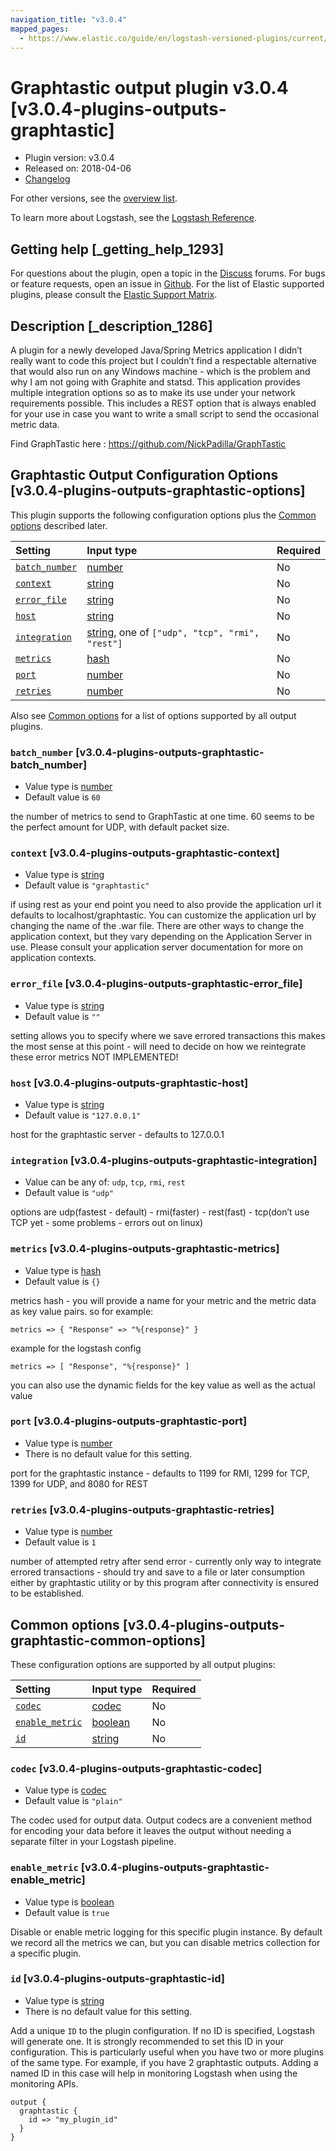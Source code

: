 ```yaml
---
navigation_title: "v3.0.4"
mapped_pages:
  - https://www.elastic.co/guide/en/logstash-versioned-plugins/current/v3.0.4-plugins-outputs-graphtastic.html
---
```


# Graphtastic output plugin v3.0.4 [v3.0.4-plugins-outputs-graphtastic]

* Plugin version: v3.0.4
* Released on: 2018-04-06
* [Changelog](https://github.com/logstash-plugins/logstash-output-graphtastic/blob/v3.0.4/CHANGELOG.md)

For other versions, see the [overview list](output-graphtastic-index.md).

To learn more about Logstash, see the [Logstash Reference](https://www.elastic.co/guide/en/logstash/current/index.html).

## Getting help [_getting_help_1293]

For questions about the plugin, open a topic in the [Discuss](http://discuss.elastic.co) forums. For bugs or feature requests, open an issue in [Github](https://github.com/logstash-plugins/logstash-output-graphtastic). For the list of Elastic supported plugins, please consult the [Elastic Support Matrix](https://www.elastic.co/support/matrix#matrix_logstash_plugins).

## Description [_description_1286]

A plugin for a newly developed Java/Spring Metrics application I didn’t really want to code this project but I couldn’t find a respectable alternative that would also run on any Windows machine - which is the problem and why I am not going with Graphite and statsd. This application provides multiple integration options so as to make its use under your network requirements possible. This includes a REST option that is always enabled for your use in case you want to write a small script to send the occasional metric data.

Find GraphTastic here : <https://github.com/NickPadilla/GraphTastic>

## Graphtastic Output Configuration Options [v3.0.4-plugins-outputs-graphtastic-options]

This plugin supports the following configuration options plus the [Common options](v3-0-4-plugins-outputs-graphtastic.md#v3.0.4-plugins-outputs-graphtastic-common-options) described later.

| Setting | Input type | Required |
| :- | :- | :- |
| [`batch_number`](v3-0-4-plugins-outputs-graphtastic.md#v3.0.4-plugins-outputs-graphtastic-batch_number) | [number](/lsr/value-types.md#number) | No |
| [`context`](v3-0-4-plugins-outputs-graphtastic.md#v3.0.4-plugins-outputs-graphtastic-context) | [string](/lsr/value-types.md#string) | No |
| [`error_file`](v3-0-4-plugins-outputs-graphtastic.md#v3.0.4-plugins-outputs-graphtastic-error_file) | [string](/lsr/value-types.md#string) | No |
| [`host`](v3-0-4-plugins-outputs-graphtastic.md#v3.0.4-plugins-outputs-graphtastic-host) | [string](/lsr/value-types.md#string) | No |
| [`integration`](v3-0-4-plugins-outputs-graphtastic.md#v3.0.4-plugins-outputs-graphtastic-integration) | [string](/lsr/value-types.md#string), one of `["udp", "tcp", "rmi", "rest"]` | No |
| [`metrics`](v3-0-4-plugins-outputs-graphtastic.md#v3.0.4-plugins-outputs-graphtastic-metrics) | [hash](/lsr/value-types.md#hash) | No |
| [`port`](v3-0-4-plugins-outputs-graphtastic.md#v3.0.4-plugins-outputs-graphtastic-port) | [number](/lsr/value-types.md#number) | No |
| [`retries`](v3-0-4-plugins-outputs-graphtastic.md#v3.0.4-plugins-outputs-graphtastic-retries) | [number](/lsr/value-types.md#number) | No |

Also see [Common options](v3-0-4-plugins-outputs-graphtastic.md#v3.0.4-plugins-outputs-graphtastic-common-options) for a list of options supported by all output plugins.

### `batch_number` [v3.0.4-plugins-outputs-graphtastic-batch_number]

* Value type is [number](/lsr/value-types.md#number)
* Default value is `60`

the number of metrics to send to GraphTastic at one time. 60 seems to be the perfect amount for UDP, with default packet size.

### `context` [v3.0.4-plugins-outputs-graphtastic-context]

* Value type is [string](/lsr/value-types.md#string)
* Default value is `"graphtastic"`

if using rest as your end point you need to also provide the application url it defaults to localhost/graphtastic. You can customize the application url by changing the name of the .war file. There are other ways to change the application context, but they vary depending on the Application Server in use. Please consult your application server documentation for more on application contexts.

### `error_file` [v3.0.4-plugins-outputs-graphtastic-error_file]

* Value type is [string](/lsr/value-types.md#string)
* Default value is `""`

setting allows you to specify where we save errored transactions this makes the most sense at this point - will need to decide on how we reintegrate these error metrics NOT IMPLEMENTED!

### `host` [v3.0.4-plugins-outputs-graphtastic-host]

* Value type is [string](/lsr/value-types.md#string)
* Default value is `"127.0.0.1"`

host for the graphtastic server - defaults to 127.0.0.1

### `integration` [v3.0.4-plugins-outputs-graphtastic-integration]

* Value can be any of: `udp`, `tcp`, `rmi`, `rest`
* Default value is `"udp"`

options are udp(fastest - default) - rmi(faster) - rest(fast) - tcp(don’t use TCP yet - some problems - errors out on linux)

### `metrics` [v3.0.4-plugins-outputs-graphtastic-metrics]

* Value type is [hash](/lsr/value-types.md#hash)
* Default value is `{}`

metrics hash - you will provide a name for your metric and the metric data as key value pairs. so for example:

```
metrics => { "Response" => "%{response}" }
```

example for the logstash config

```
metrics => [ "Response", "%{response}" ]
```

you can also use the dynamic fields for the key value as well as the actual value

### `port` [v3.0.4-plugins-outputs-graphtastic-port]

* Value type is [number](/lsr/value-types.md#number)
* There is no default value for this setting.

port for the graphtastic instance - defaults to 1199 for RMI, 1299 for TCP, 1399 for UDP, and 8080 for REST

### `retries` [v3.0.4-plugins-outputs-graphtastic-retries]

* Value type is [number](/lsr/value-types.md#number)
* Default value is `1`

number of attempted retry after send error - currently only way to integrate errored transactions - should try and save to a file or later consumption either by graphtastic utility or by this program after connectivity is ensured to be established.

## Common options [v3.0.4-plugins-outputs-graphtastic-common-options]

These configuration options are supported by all output plugins:

| Setting | Input type | Required |
| :- | :- | :- |
| [`codec`](v3-0-4-plugins-outputs-graphtastic.md#v3.0.4-plugins-outputs-graphtastic-codec) | [codec](/lsr/value-types.md#codec) | No |
| [`enable_metric`](v3-0-4-plugins-outputs-graphtastic.md#v3.0.4-plugins-outputs-graphtastic-enable_metric) | [boolean](/lsr/value-types.md#boolean) | No |
| [`id`](v3-0-4-plugins-outputs-graphtastic.md#v3.0.4-plugins-outputs-graphtastic-id) | [string](/lsr/value-types.md#string) | No |

### `codec` [v3.0.4-plugins-outputs-graphtastic-codec]

* Value type is [codec](/lsr/value-types.md#codec)
* Default value is `"plain"`

The codec used for output data. Output codecs are a convenient method for encoding your data before it leaves the output without needing a separate filter in your Logstash pipeline.

### `enable_metric` [v3.0.4-plugins-outputs-graphtastic-enable_metric]

* Value type is [boolean](/lsr/value-types.md#boolean)
* Default value is `true`

Disable or enable metric logging for this specific plugin instance. By default we record all the metrics we can, but you can disable metrics collection for a specific plugin.

### `id` [v3.0.4-plugins-outputs-graphtastic-id]

* Value type is [string](/lsr/value-types.md#string)
* There is no default value for this setting.

Add a unique `ID` to the plugin configuration. If no ID is specified, Logstash will generate one. It is strongly recommended to set this ID in your configuration. This is particularly useful when you have two or more plugins of the same type. For example, if you have 2 graphtastic outputs. Adding a named ID in this case will help in monitoring Logstash when using the monitoring APIs.

```
output {
  graphtastic {
    id => "my_plugin_id"
  }
}
```
